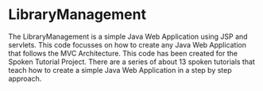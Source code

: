 LibraryManagement
=================

The LibraryManagement is a simple Java Web Application using JSP and servlets. This code focusses on how to create any
Java Web Application that follows the MVC Architecture. This code has been created for the Spoken Tutorial Project. There 
are a series of about 13 spoken tutorials that teach how to create a simple Java Web Application in a step by step approach.
